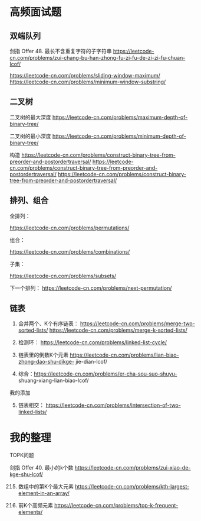 # 高频面试题

## 双端队列

剑指 Offer 48. 最长不含重复字符的子字符串
https://leetcode-cn.com/problems/zui-chang-bu-han-zhong-fu-zi-fu-de-zi-zi-fu-chuan-lcof/

https://leetcode-cn.com/problems/sliding-window-maximum/
https://leetcode-cn.com/problems/minimum-window-substring/

## 二叉树

二叉树的最大深度
https://leetcode-cn.com/problems/maximum-depth-of-binary-tree/

二叉树的最小深度
https://leetcode-cn.com/problems/minimum-depth-of-binary-tree/


构造
https://leetcode-cn.com/problems/construct-binary-tree-from-preorder-and-postordertraversal/
https://leetcode-cn.com/problems/construct-binary-tree-from-preorder-and-postordertraversal/
https://leetcode-cn.com/problems/construct-binary-tree-from-preorder-and-postordertraversal/


## 排列、组合

全排列：

https://leetcode-cn.com/problems/permutations/

组合：

https://leetcode-cn.com/problems/combinations/

子集：

https://leetcode-cn.com/problems/subsets/

下⼀个排列：
https://leetcode-cn.com/problems/next-permutation/


## 链表

1. 合并两个、K个有序链表：
https://leetcode-cn.com/problems/merge-two-sorted-lists/
https://leetcode-cn.com/problems/merge-k-sorted-lists/

2. 检测环：
https://leetcode-cn.com/problems/linked-list-cycle/

3. 链表⾥的倒数K个元素
https://leetcode-cn.com/problems/lian-biao-zhong-dao-shu-dikge-
jie-dian-lcof/

4. 综合：https://leetcode-cn.com/problems/er-cha-sou-suo-shuyu-
shuang-xiang-lian-biao-lcof/

我的添加

5. 链表相交：
https://leetcode-cn.com/problems/intersection-of-two-linked-lists/


# 我的整理

TOPK问题

剑指 Offer 40. 最小的k个数
https://leetcode-cn.com/problems/zui-xiao-de-kge-shu-lcof/


215. 数组中的第K个最大元素
https://leetcode-cn.com/problems/kth-largest-element-in-an-array/

347. 前K个高频元素
https://leetcode-cn.com/problems/top-k-frequent-elements/
